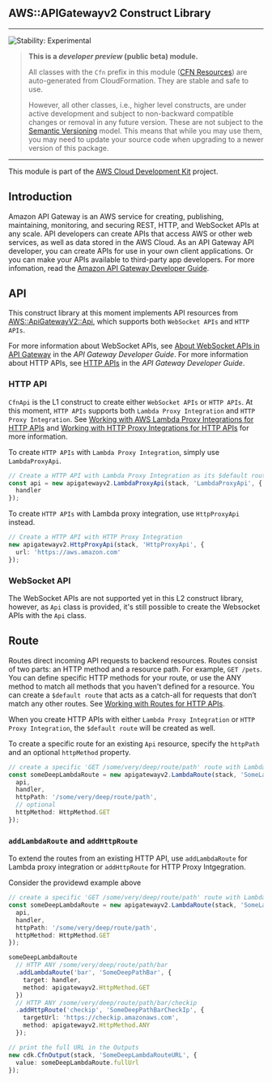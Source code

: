 ## AWS::APIGatewayv2 Construct Library
<!--BEGIN STABILITY BANNER-->

---

![Stability: Experimental](https://img.shields.io/badge/stability-Experimental-important.svg?style=for-the-badge)

> **This is a _developer preview_ (public beta) module.**
>
> All classes with the `Cfn` prefix in this module ([CFN Resources](https://docs.aws.amazon.com/cdk/latest/guide/constructs.html#constructs_lib))
> are auto-generated from CloudFormation. They are stable and safe to use.
>
> However, all other classes, i.e., higher level constructs, are under active development and subject to non-backward
> compatible changes or removal in any future version. These are not subject to the [Semantic Versioning](https://semver.org/) model.
> This means that while you may use them, you may need to update your source code when upgrading to a newer version of this package.

---
<!--END STABILITY BANNER-->

This module is part of the [AWS Cloud Development Kit](https://github.com/aws/aws-cdk) project.


## Introduction

Amazon API Gateway is an AWS service for creating, publishing, maintaining, monitoring, and securing REST, HTTP, and WebSocket APIs at any scale. API developers can create APIs that access AWS or other web services, as well as data stored in the AWS Cloud. As an API Gateway API developer, you can create APIs for use in your own client applications. Or you can make your APIs available to third-party app developers. For more infomation, read the [Amazon API Gateway Developer Guide](https://docs.aws.amazon.com/apigateway/latest/developerguide/welcome.html).


## API

This construct library at this moment implements API resources from [AWS::ApiGatewayV2::Api](https://docs.aws.amazon.com/AWSCloudFormation/latest/UserGuide/aws-resource-apigatewayv2-api.html), which supports both `WebSocket APIs` and `HTTP APIs`.

For more information about WebSocket APIs, see [About WebSocket APIs in API Gateway](https://docs.aws.amazon.com/apigateway/latest/developerguide/apigateway-websocket-api-overview.html) in the _API Gateway Developer Guide_. For more information about HTTP APIs, see [HTTP APIs](https://docs.aws.amazon.com/apigateway/latest/developerguide/http-api.html) in the _API Gateway Developer Guide_.


### HTTP API

`CfnApi` is the L1 construct to create either `WebSocket APIs` or `HTTP APIs`. At this moment, `HTTP APIs` supports both `Lambda Proxy Integration` and `HTTP Proxy Integration`. See [Working with AWS Lambda Proxy Integrations for HTTP APIs](https://docs.aws.amazon.com/apigateway/latest/developerguide/http-api-develop-integrations-lambda.html) and [Working with HTTP Proxy Integrations for HTTP APIs](https://docs.aws.amazon.com/apigateway/latest/developerguide/http-api-develop-integrations-http.html) for more information.


To create `HTTP APIs` with `Lambda Proxy Integration`, simply use  `LambdaProxyApi`.


```ts
// Create a HTTP API with Lambda Proxy Integration as its $default route
const api = new apigatewayv2.LambdaProxyApi(stack, 'LambdaProxyApi', {
  handler
});
```

To create `HTTP APIs` with Lambda proxy integration, use `HttpProxyApi` instead.

```ts
// Create a HTTP API with HTTP Proxy Integration
new apigatewayv2.HttpProxyApi(stack, 'HttpProxyApi', {
  url: 'https://aws.amazon.com'
});
```


### WebSocket API

The WebSocket APIs are not supported yet in this L2 construct library, however, as `Api` class is provided, it's still possible to create the Websocket APIs with the `Api` class.


## Route

Routes direct incoming API requests to backend resources. Routes consist of two parts: an HTTP method and a resource path. For example, `GET /pets`. You can define specific HTTP methods for your route, or use the ANY method to match all methods that you haven't defined for a resource. You can create a `$default route` that acts as a catch-all for requests that don’t match any other routes. See [Working with Routes for HTTP APIs](https://docs.aws.amazon.com/apigateway/latest/developerguide/http-api-develop-routes.html).

When you create HTTP APIs with either `Lambda Proxy Integration` or `HTTP Proxy Integration`, the `$default route` will be created as well.

To create a specific route for an existing `Api` resource, specify the `httpPath` and an optional `httpMethod` property.

```ts
// create a specific 'GET /some/very/deep/route/path' route with Lambda proxy integration for an existing HTTP API
const someDeepLambdaRoute = new apigatewayv2.LambdaRoute(stack, 'SomeLambdaRoute', {
  api,
  handler,
  httpPath: '/some/very/deep/route/path',
  // optional
  httpMethod: HttpMethod.GET 
});
```

### `addLambdaRoute` and `addHttpRoute`

To extend the routes from an existing HTTP API, use `addLambdaRoute` for Lambda proxy integration or `addHttpRoute` for HTTP Proxy Intgegration.

Consider the providewd example above

```ts
// create a specific 'GET /some/very/deep/route/path' route with Lambda proxy integration for an existing HTTP API
const someDeepLambdaRoute = new apigatewayv2.LambdaRoute(stack, 'SomeLambdaRoute', {
  api,
  handler,
  httpPath: '/some/very/deep/route/path',
  httpMethod: HttpMethod.GET
});

someDeepLambdaRoute
  // HTTP ANY /some/very/deep/route/path/bar
  .addLambdaRoute('bar', 'SomeDeepPathBar', {
    target: handler,
    method: apigatewayv2.HttpMethod.GET
  })
  // HTTP ANY /some/very/deep/route/path/bar/checkip
  .addHttpRoute('checkip', 'SomeDeepPathBarCheckIp', {
    targetUrl: 'https://checkip.amazonaws.com',
    method: apigatewayv2.HttpMethod.ANY
  });

// print the full URL in the Outputs
new cdk.CfnOutput(stack, 'SomeDeepLambdaRouteURL', {
  value: someDeepLambdaRoute.fullUrl
});
```

